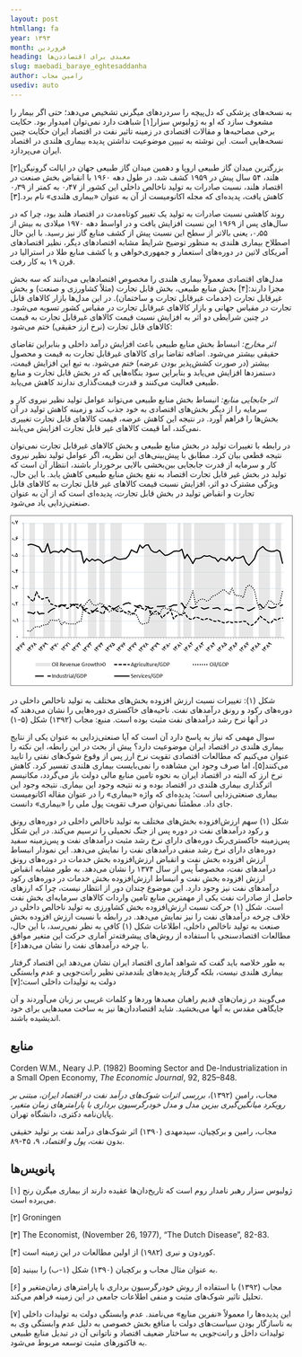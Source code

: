 ```yaml
---
layout: post
htmllang: fa
year: ۱۳۹۳
month: فروردین
heading: معبدی برای اقتصاددن‌ها
slug: maebadi_baraye_eghtesaddanha
author: رامین مجاب
usediv: auto
---
```

 
 به نسخه‌های پزشکی که دل‌پیچه را سردردهای میگرنی تشخیص می‌دهد؛ حتی اگر بیمار را مشعوف سازد که او به ژولیوس سزار[۱] شباهت دارد نمی‌توان امیدوار بود. حکایت برخی مصاحبه‌ها و مقالات اقتصادی در زمینه تاثیر نفت در اقتصاد ایران حکایت چنین نسخه‌هایی است. این نوشته به تبیین موضوعیت نداشتن پدیده بیماری هلندی در اقتصاد ایران می‌پردازد.

بزرگترین میدان گاز طبیعی اروپا و دهمین میدان گاز طبیعی جهان در ایالت گرونیگن[۲] هلند، ۵۴ سال پیش در ۱۹۵۹ کشف شد. در طول دهه ۱۹۶۰ با انقباض بخش صنعت در اقتصاد هلند، نسبت صادرات به تولید ناخالص داخلی این کشور از ۰٫۴۷ به کمتر از ۰٫۳۹ کاهش یافت، پدیده‌ای که مجله اکانومیست از آن به عنوان «بیماری هلندی» نام برد.[۳]

روند کاهشی نسبت صادرات به تولید یک تغییر کوتاه‌مدت در اقتصاد هلند بود، چرا که در سال‌های پس از ۱۹۶۹ این نسبت افزایش یافت و در اواسط دهه ۱۹۷۰ میلادی به بیش از ۰٫۵۵، یعنی بالاتر از سطح این نسبت پیش از کشف منابع گاز نیز رسید. با این حال اصطلاح بیماری هلندی به منظور توضیح شرایط مشابه اقتصادهای دیگر، نظیر اقتصادهای آمریکای لاتین در دوره‌های استعمار و جمهوری‌خواهی و یا کشف منابع طلا در استرالیا در قرن ۱۹ به کار رفت.

مدل‌های اقتصادی معمولاً بیماری هلندی را مخصوص اقتصادهایی می‌دانند که سه بخش مجزا دارند:[۴] بخش منابع طبیعی، بخش قابل تجارت (مثلاً کشاورزی و صنعت) و بخش غیرقابل تجارت (خدمات غیرقابل تجارت و ساختمان). در این مدل‌ها بازار کالاهای قابل تجارت در مقیاس جهانی و بازار کالاهای غیرقابل تجارت در مقیاس کشور تسویه می‌شود. در چنین شرایطی دو اثر به افزایش نسبت قیمت کالاهای غیرقابل تجارت به قیمت کالاهای قابل تجارت (نرخ ارز حقیقی) ختم می‌شود:

_اثر مخارج:_  انبساط بخش منابع طبیعی باعث افزایش درآمد داخلی و بنابراین تقاضای حقیقی بیشتر می‌شود. اضافه تقاضا برای کالاهای غیرقابل تجارت به قیمت و محصول بیشتر (در صورت کشش‌پذیر بودن عرضه) ختم می‌شود. به تبع این افزایش قیمت، دستمزدها افزایش می‌یابد و بنابراین سود بنگاه‌هایی که در بخش قابل تجارت و منابع طبیعی فعالیت می‌کنند و قدرت قیمت‌گذاری ندارند کاهش می‌یابد.

_اثر جابجایی منابع:_ انبساط بخش منابع طبیعی می‌تواند عوامل تولید نظیر نیروی کار و سرمایه را از دیگر بخش‌های اقتصادی به خود جذب کند و زمینه کاهش تولید در آن بخش‌ها را فراهم آورد. در نتیجه این کاهش عرضه، قیمت کالاهای قابل تجارت تغییری نمی‌کند، اما قیمت کالاهای غیر قابل تجارت افزایش می‌یابند.

در رابطه با تغییرات تولید در بخش منابع طبیعی و بخش کالاهای غیرقابل تجارت نمی‌توان نتیجه قطعی بیان کرد. مطابق با پیش‌بینی‌های این نظریه، اگر عوامل تولید نظیر نیروی کار و سرمایه از قدرت جابجایی بین‌بخشی بالایی برخوردار باشند، انتظار آن است که تولید در بخش غیر قابل تجارت اقتصاد به نفع بخش منابع طبیعی کاهش یابد. با این حال، ویژگی مشترک دو اثر، افزایش نسبت قیمت کالاهای غیر قابل تجارت به کالاهای قابل تجارت و انقباض تولید در بخش قابل تجارت، پدیده‌ای است که از آن به عنوان صنعتی‌زدایی یاد می‌شود.

![fig](/assets/imgs/maebadi_baraye_eghtesaddanha.png)

شکل (۱): تغییرات نسبت ارزش افزوده بخش‌های مختلف به تولید ناخالص داخلی در دوره‌های رکود و رونق درآمدهای نفت. ناحیه‌های خاکستری دوره‌هایی را نشان می‌دهند که در آنها نرخ رشد درآمدهای نفت مثبت بوده است. منبع: مجاب (۱۳۹۲) شکل (۵-۱)

سوال مهمی که نیاز به پاسخ دارد آن است که آیا صنعتی‌زدایی به عنوان یکی از نتایج بیماری هلندی در اقتصاد ایران موضوعیت دارد؟ پیش از بحث در این رابطه، این نکته را عنوان می‌کنیم که مطالعات اقتصادی تقویت نرخ ارز پس از وقوع شوک‌های نفتی را تایید می‌کنند[۵]، اما صرف وجود این مشاهده را نمی‌بایست بیماری هلندی تفسیر کرد. کاهش نرخ ارز که البته در اقتصاد ایران به نحوه تامین منابع مالی دولت باز می‌گردد، مکانیسم اثرگذاری بیماری هلندی در اقتصاد بوده و نه نتیجه وجود این بیماری. نتیجه وجود این بیماری صنعتی‌زدایی است؛ پدیده‌ای که واژه «بیماری» را در عنوان مقاله اکانومیست جای داد. مطمئناً نمی‌توان صرف تقویت پول ملی را «بیماری» دانست.

شکل (۱) سهم ارزش‌افزوده بخش‌های مختلف به تولید ناخالص داخلی در دوره‌های رونق و رکود درآمدهای نفت در دوره پس از جنگ تحمیلی را ترسیم می‌کند. در این شکل پس‌زمینه خاکستری‌رنگ دوره‌های دارای نرخ رشد مثبت درآمدهای نفت و پس‌زمینه سفید دوره‌های دارای نرخ رشد منفی درآمدهای نفت را نمایش می‌دهد. این نمودار انبساط ارزش افزوده بخش نفت و انقباض ارزش‌افزوده بخش خدمات در دوره‌های رونق درآمدهای نفت، مخصوصاً پس از سال ۱۳۷۴ را نشان می‌دهد. به طور مشابه انقباض ارزش افزوده بخش نفت و انبساط ارزش‌افزوده بخش خدمات در دوره‌های رکود درآمدهای نفت نیز وجود دارد. این موضوع چندان دور از انتظار نیست، چرا که ارز‌های حاصل از صادرات نفت یکی از مهمترین منابع تامین واردات کالاهای سرمایه‌ای بخش نفت است. شکل (۱) حرکت نسبت ارزش‌افزوده بخش کشاورزی به تولید ناخالص داخلی در خلاف چرخه درآمدهای نفت را نیز نمایش می‌دهد. در رابطه با نسبت ارزش افزوده بخش صنعت به تولید ناخالص داخلی، اطلاعات شکل (۱) کافی به نظر نمی‌رسد، با این حال، مطالعات اقتصادسنجی با استفاده از روش‌های پیشرفته‌تر آماری حرکت این متغیر موافق با چرخه درآمدهای نفت را نشان می‌دهد[۶].

به طور خلاصه باید گفت که شواهد آماری اقتصاد ایران نشان می‌دهد این اقتصاد گرفتار بیماری هلندی نیست، بلکه گرفتار پدیده‌های بلندمدتی نظیر رانت‌جویی و عدم وابستگی دولت به تولیدات داخلی است؛[۷]

می‌گویند در زمان‌های قدیم راهبان معبدها ورد‌ها و کلمات غریبی بر زبان می‌آوردند و آن جایگاهی مقدس به آنها می‌بخشید. شاید اقتصاددان‌ها نیز به ساخت معبدهایی برای خود اندیشیده باشند.

## منابع

Corden W.M., Neary J.P. (1982) Booming Sector and De-Industrialization in a Small Open Economy, _The Economic Journal_, 92, 825–848.

مجاب، رامین (۱۳۹۲)،  _بررسی اثرات شوک‌های درآمد نفت در اقتصاد ایران، مبتنی بر رویکرد میانگین‌گیری بیزین مدل و مدل خودرگرسیون برداری با پارامترهای زمان متغیر_، پایان‌نامه دکتری، دانشگاه تهران.

مجاب، رامین و برکچیان، سیدمهدی (۱۳۹۰) اثر شوک‌های درآمد نفت بر تولید حقیقی بدون نفت، _پول و اقتصاد_، ۹، ۴۵-۸۹.

## پانویس‌ها

[۱]  ژولیوس سزار رهبر نامدار روم است که تاریخ‌دان‌ها عقیده دارند از بیماری میگرن رنج می‌برده است.

[۲] Groningen

[۳]  The Economist, (November 26, 1977), “The Dutch Disease”, 82-83.

[۴]  کوردون و نیری (۱۹۸۲) از اولین مطالعات در این زمینه است.

[۵]  به عنوان مثال مجاب و برکچیان (۱۳۹۰) شکل (۱-ب) را ببینید.

[۶]  مجاب (۱۳۹۲) با استفاده از روش خودرگرسیون برداری با پارامترهای زمان‌متغیر و تحلیل تاثیر شوک‌های مثبت و منفی اطلاعات جامعی در این زمینه فراهم می‌کند.

[۷]  این پدیده‌ها را معمولاً «نفرین منابع» می‌نامند. عدم وابستگی دولت به تولیدات داخلی به ناسازگار بودن سیاست‌های دولت با منافع بخش خصوصی به دلیل عدم وابستگی وی به تولیدات داخل و رانت‌جویی به ساختار ضعیف اقتصاد و ناتوانی آن در تبدیل منابع طبیعی به فاکتورهای مثبت توسعه مربوط می‌شود.